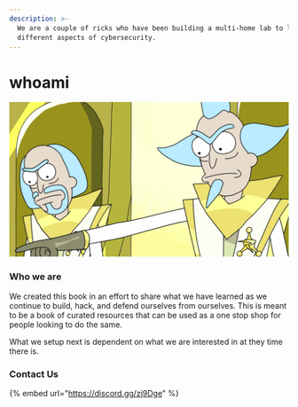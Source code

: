 ```yaml
---
description: >-
  We are a couple of ricks who have been building a multi-home lab to learn many
  different aspects of cybersecurity.
---
```


# whoami

![A couple of Ricks just trying to &quot;Show you what we got&quot;](.gitbook/assets/rick2.png)

### Who we are

We created this book in an effort to share what we have learned as we continue to build, hack, and defend ourselves from ourselves. This is meant to be a book of curated resources that can be used as a one stop shop for people looking to do the same. 

What we setup next is dependent on what we are interested in at they time there is.

### Contact Us

{% embed url="https://discord.gg/zj9Dge" %}



